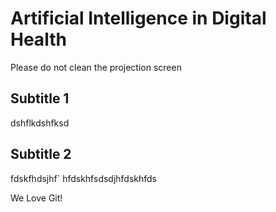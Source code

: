 # Artificial Intelligence in Digital Health

Please do not clean the projection screen

## Subtitle 1
dshflkdshfksd


## Subtitle 2
fdskfhdsjhf`
hfdskhfsdsdjhfdskhfds


We Love Git!

